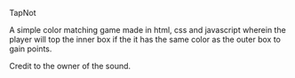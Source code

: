 TapNot

A simple color matching game made in html, css and javascript wherein the player will top the inner box if the it has the same color as the outer box to gain points.

Credit to the owner of the sound.

